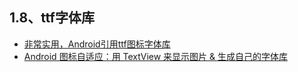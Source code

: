 ## 1.8、ttf字体库
- [非常实用，Android引用ttf图标字体库](http://blog.csdn.net/gold_brick/article/details/53894597)
- [Android 图标自适应：用 TextView 来显示图片 & 生成自己的字体库](http://www.jianshu.com/p/e95890e56bc2)
